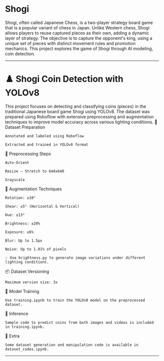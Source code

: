 # Shogi

Shogi, often called Japanese Chess, is a two-player strategy board game that is a popular variant of chess in Japan. Unlike Western chess, Shogi allows players to reuse captured pieces as their own, adding a dynamic layer of strategy. The objective is to capture the opponent's king, using a unique set of pieces with distinct movement rules and promotion mechanics. This project explores the game of Shogi through AI modeling, coin detection.

-----------------------------------------------------------------------------------------------------------------

# ♟️ Shogi Coin Detection with YOLOv8

This project focuses on detecting and classifying coins (pieces) in the traditional Japanese board game Shogi using YOLOv8. The dataset was prepared using Roboflow with extensive preprocessing and augmentation techniques to improve model accuracy across various lighting conditions.
📁 Dataset Preparation

    Annotated and labeled using Roboflow

    Extracted and trained in YOLOv8 format

🔧 Preprocessing Steps

    Auto-Orient

    Resize – Stretch to 640x640

    Grayscale

🎨 Augmentation Techniques

    Rotation: ±10°

    Shear: ±5° (Horizontal & Vertical)

    Hue: ±13°

    Brightness: ±20%

    Exposure: ±6%

    Blur: Up to 1.5px

    Noise: Up to 1.01% of pixels

    💡 Use brightness.py to generate image variations under different lighting conditions.

📦 Dataset Versioning

    Maximum version size: 3x

🧠 Model Training

    Use training.ipynb to train the YOLOv8 model on the preprocessed dataset.

🎯 Inference

    Sample code to predict coins from both images and videos is included in training.ipynb.

📂 Extra

    Some dataset generation and manipulation code is available in dataset_codes.ipynb.

-----------------------------------------------------------------------------------------------------------------